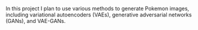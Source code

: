 In this project I plan to use various methods to generate Pokemon images, including variational autoencoders (VAEs), generative adversarial networks (GANs), and VAE-GANs. 
